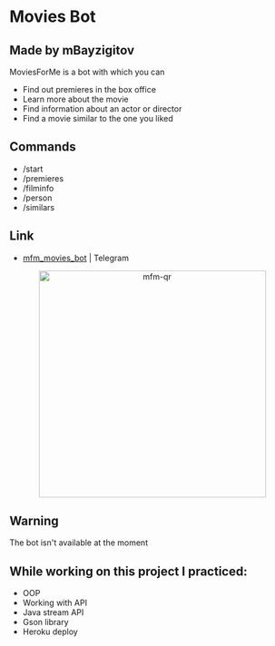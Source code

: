 # Movies Bot
## Made by mBayzigitov

MoviesForMe is a bot with which you can

- Find out premieres in the box office
- Learn more about the movie
- Find information about an actor or director
- Find a movie similar to the one you liked

## Commands

- /start
- /premieres
- /filminfo
- /person
- /similars


## Link


- [mfm_movies_bot](https://t.me/mfm_movies_bot) | Telegram

<p align="center"><img src="https://user-images.githubusercontent.com/91501162/165148760-779e175d-5934-43aa-aac0-97b40d6ee7ea.jpg" alt="mfm-qr" width="400"></p>



## Warning

The bot isn't available at the moment

## While working on this project I practiced:

- OOP
- Working with API
- Java stream API
- Gson library
- Heroku deploy

